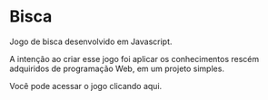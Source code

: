 # Bisca
<p>Jogo de bisca desenvolvido em Javascript.</p>
<p>A intenção ao criar esse jogo foi aplicar os conhecimentos rescém adquiridos de programação Web, em um projeto simples.</p>

<p>Você pode acessar o jogo clicando <link src='url("https://joaovitornatali.github.io/bisca.io/")' >aqui.</link></p>

